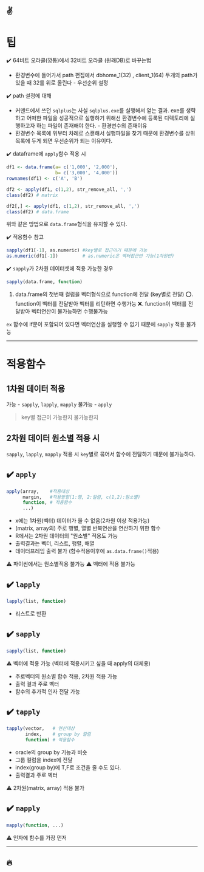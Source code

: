 :v:
---

# 팁 
:heavy_check_mark:  64비트 오라클(깡통)에서 32비트 오라클 (원래DB)로 바꾸는법
- 환경변수에 들어가서 
path 편집에서
dbhome_1(32) , client_1(64) 두개의 path가 있을 때
32를 위로 올린다 - 우선순위 설정

:heavy_check_mark: path 설정에 대해
- 커맨드에서 쓰던 `sqlplus`는 사실 `sqlplus.exe`를 실행해서 얻는 결과. 
exe를 생략하고 어떠한 파일을 성공적으로 실행하기 위해선 환경변수에 등록된 디렉토리에 실행하고자 하는 파일이 존재해야 한다. - 환경변수의 존재이유
- 환경변수 목록에 위부터 차례로 스캔해서 실행파일을 찾기 때문에 환경변수를 상위목록에 두게 되면 우선순위가 되는 이유이다.

:heavy_check_mark: dataframe에 `apply`함수 적용 시
```r
df1 <- data.frame(a= c('1,000', '2,000'),
                  b= c('3,000', '4,000'))
rownames(df1) <- c('A', 'B')

df2 <- apply(df1, c(1,2), str_remove_all, ',')
class(df2) # matrix

df2[,] <- apply(df1, c(1,2), str_remove_all, ',')
class(df2) # data.frame
```
위와 같은 방법으로 `data.frame`형식을 유지할 수 있다.

:heavy_check_mark: 적용함수 참고
```r
sapply(df1[-1], as.numeric) #key별로 접근이기 때문에 가능
as.numeric(df1[-1])         # as.numeric은 벡터접근만 가능(1차원만)
```

:heavy_check_mark: `sapply`가 2차원 데이터셋에 적용 가능한 경우
```r
sapply(data.frame, function)
```
1. data.frame의 첫번째 컬럼을 벡터형식으로 function에 전달 (key별로 전달)
:o:. function이 벡터를 전달받아 벡터를 리턴하면 수행가능
:x:. function이 벡터를 전달받아 벡터연산이 불가능하면 수행불가능

`ex` 함수에 if문이 포함되어 있다면
벡터연산을 실행할 수 없기 때문에 `sapply` 적용 불가능

---
# 적용함수
## 1차원 데이터 적용
가능 - `sapply`, `lapply`, `mapply`
불가능 - `apply`
> key별 접근이 가능한지 불가능한지 

## 2차원 데이터 원소별 적용 시
`sapply`, `lapply`, `mapply` 적용 시 `key`별로 묶어서 함수에 전달하기 때문에 불가능하다.


## :heavy_check_mark: `apply`
```r
apply(array,    #적용대상
      margin,   #적용방향(1:행, 2:컬럼, c(1,2):원소별)
      function, # 적용함수
      ...)
```
- x에는 1차원(벡터) 데이터가 올 수 없음(2차원 이상 적용가능)
- (matrix, array의) 주로 행별, 열별 반복연산을 연산하기 위한 함수
- R에서는 2차원 데이터의 "원소별" 적용도 가능
- 출력결과는 벡터, 리스트, 행렬, 배열
- 데이터프레임 출력 불가 (함수적용이후에 `as.data.frame()`적용)

:warning: 파이썬에서는 원소별적용 불가능
:warning: 벡터에 적용 불가능

## :heavy_check_mark: `lapply`
```r
lapply(list, function)
```
- 리스트로 반환

## :heavy_check_mark: `sapply`
```r
sapply(list, function)
```
:warning:  벡터에 적용 가능 (벡터에 적용시키고 싶을 때 apply의 대체용)
- 주로벡터의 원소별 함수 적용, 2차원 적용 가능
- 출력 결과 주로 벡터
- 함수의 추가적 인자 전달 가능

## :heavy_check_mark: `tapply`
```r
tapply(vector,   # 연산대상
       index,    # group by 컬럼
       function) # 적용함수
```
- oracle의 group by 기능과 비슷
- 그룹 컬럼을 index에 전달
- index(group by)에 T,F로 조건을 줄 수도 있다.
- 출력결과 주로 벡터

:warning: 2차원(matrix, array) 적용 불가


## :heavy_check_mark: `mapply`
```r
mapply(function, ...)
```
:warning: 인자에 함수를 가장 먼저

---
:fire:
---